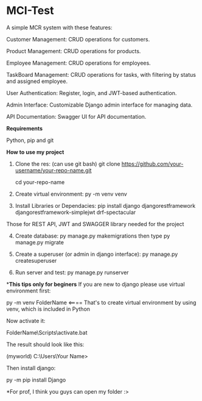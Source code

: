 # MCI-Test
A simple MCR system with these features:


Customer Management: CRUD operations for customers.

Product Management: CRUD operations for products.

Employee Management: CRUD operations for employees.

TaskBoard Management: CRUD operations for tasks, with filtering by status and assigned employee.

User Authentication: Register, login, and JWT-based authentication.

Admin Interface: Customizable Django admin interface for managing data.

API Documentation: Swagger UI for API documentation.


**Requirements**

Python, pip and git


**How to use my project**
1. Clone the res: (can use git bash)
   git clone https://github.com/your-username/your-repo-name.git

   cd your-repo-name
2. Create virtual environment: py -m venv venv

3. Install Libraries or Dependacies: pip install django djangorestframework djangorestframework-simplejwt drf-spectacular

Those for REST API, JWT and SWAGGER library needed for the project

4. Create database: py manage.py makemigrations then type py manage.py migrate

5. Create a superuser (or admin in django interface):  py manage.py createsuperuser

6. Run server and test: py manage.py runserver

***This tips only for beginers**
If you are new to django please use virtual environment first:

py -m venv FolderName   <==== That's to create virtual environment by using venv, which is included in Python

Now activate it:

FolderName\Scripts\activate.bat

The result should look like this:

(myworld) C:\Users\Your Name>

Then install django:

py -m pip install Django


*For prof, I  think you guys can open my folder :>
